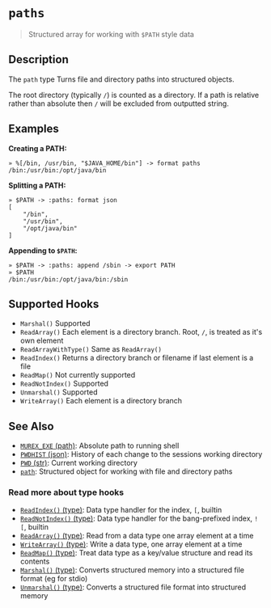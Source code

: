 # `paths`

> Structured array for working with `$PATH` style data

## Description

The `path` type Turns file and directory paths into structured objects.

The root directory (typically `/`) is counted as a directory. If a path is
relative rather than absolute then `/` will be excluded from outputted string.

## Examples

**Creating a PATH:**

```
» %[/bin, /usr/bin, "$JAVA_HOME/bin"] -> format paths
/bin:/usr/bin:/opt/java/bin
```

**Splitting a PATH:**

```
» $PATH -> :paths: format json
[
    "/bin",
    "/usr/bin",
    "/opt/java/bin"
]
```

**Appending to `$PATH`:**

```
» $PATH -> :paths: append /sbin -> export PATH
» $PATH
/bin:/usr/bin:/opt/java/bin:/sbin
```

## Supported Hooks

* `Marshal()`
    Supported
* `ReadArray()`
    Each element is a directory branch. Root, `/`, is treated as it's own element
* `ReadArrayWithType()`
    Same as `ReadArray()`
* `ReadIndex()`
    Returns a directory branch or filename if last element is a file
* `ReadMap()`
    Not currently supported
* `ReadNotIndex()`
    Supported
* `Unmarshal()`
    Supported
* `WriteArray()`
    Each element is a directory branch

## See Also

* [`MUREX_EXE` (path)](../variables/MUREX_EXE.md):
  Absolute path to running shell
* [`PWDHIST` (json)](../variables/PWDHIST.md):
  History of each change to the sessions working directory
* [`PWD` (str)](../variables/PWD.md):
  Current working directory
* [`path`](../types/path.md):
  Structured object for working with file and directory paths

### Read more about type hooks

- [`ReadIndex()` (type)](../apis/ReadIndex.md): Data type handler for the index, `[`, builtin
- [`ReadNotIndex()` (type)](../apis/ReadNotIndex.md): Data type handler for the bang-prefixed index, `![`, builtin
- [`ReadArray()` (type)](../apis/ReadArray.md): Read from a data type one array element at a time
- [`WriteArray()` (type)](../apis/WriteArray.md): Write a data type, one array element at a time
- [`ReadMap()` (type)](../apis/ReadMap.md): Treat data type as a key/value structure and read its contents
- [`Marshal()` (type)](../apis/Marshal.md): Converts structured memory into a structured file format (eg for stdio)
- [`Unmarshal()` (type)](../apis/Unmarshal.md): Converts a structured file format into structured memory
